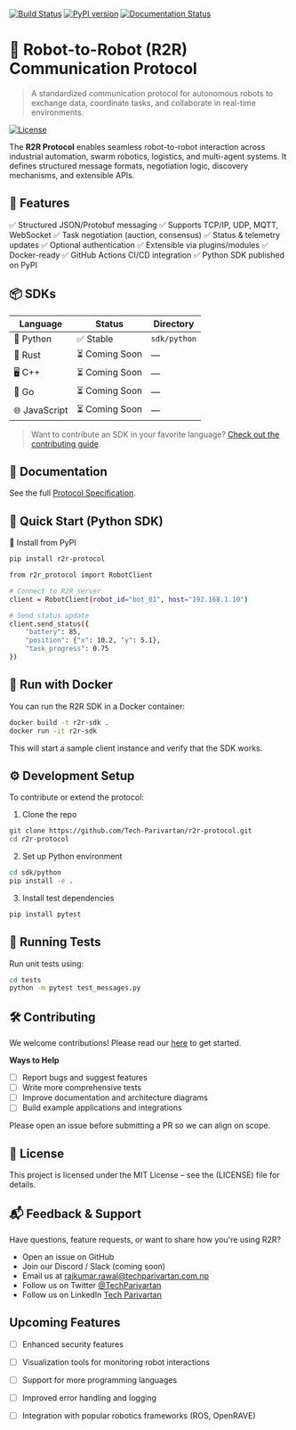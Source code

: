 [![Build Status](https://github.com/Tech-Parivartan/r2r-protocol/actions/workflows/ci.yml/badge.svg)](https://github.com/Tech-Parivartan/r2r-protocol/actions/workflows/ci.yml)
[![PyPI version](https://badge.fury.io/py/r2r-protocol.svg)](https://pypi.org/project/r2r-protocol/)
[![Documentation Status](https://readthedocs.org/projects/r2r-protocol/badge/?version=latest)](https://r2r-protocol.readthedocs.io/en/latest/?badge=latest)



# 🤖 Robot-to-Robot (R2R) Communication Protocol

> A standardized communication protocol for autonomous robots to exchange data, coordinate tasks, and collaborate in real-time environments.

[![License](https://img.shields.io/badge/License-Apache%202.0-blue.svg)](https://opensource.org/licenses/Apache-2.0)

The **R2R Protocol** enables seamless robot-to-robot interaction across industrial automation, swarm robotics, logistics, and multi-agent systems. It defines structured message formats, negotiation logic, discovery mechanisms, and extensible APIs.

## 🧩 Features

✅ Structured JSON/Protobuf messaging
✅ Supports TCP/IP, UDP, MQTT, WebSocket
✅ Task negotiation (auction, consensus)
✅ Status & telemetry updates
✅ Optional authentication
✅ Extensible via plugins/modules
✅ Docker-ready
✅ GitHub Actions CI/CD integration
✅ Python SDK published on PyPI


## 📦 SDKs

| Language     | Status       | Directory     |
|--------------|--------------|---------------|
| 🐍 Python     | ✅ Stable     | `sdk/python`  |
| 🦀 Rust       | ⏳ Coming Soon | —             |
| 🖥️ C++        | ⏳ Coming Soon | —             |
| 🐹 Go         | ⏳ Coming Soon | —             |
| 🌐 JavaScript | ⏳ Coming Soon | —             |

> Want to contribute an SDK in your favorite language? [Check out the contributing guide](CONTRIBUTING.md).


## 📘 Documentation

See the full [Protocol Specification](docs/spec.md).


## 🚀 Quick Start (Python SDK)

🔧 Install from PyPI

```bash
pip install r2r-protocol
```


```bash
from r2r_protocol import RobotClient

# Connect to R2R server
client = RobotClient(robot_id="bot_01", host="192.168.1.10")

# Send status update
client.send_status({
    "battery": 85,
    "position": {"x": 10.2, "y": 5.1},
    "task_progress": 0.75
})
```

## 🐳 Run with Docker
You can run the R2R SDK in a Docker container:
```bash
docker build -t r2r-sdk .
docker run -it r2r-sdk
```
This will start a sample client instance and verify that the SDK works.


## ⚙️ Development Setup

To contribute or extend the protocol:

1. Clone the repo
```bash
git clone https://github.com/Tech-Parivartan/r2r-protocol.git 
cd r2r-protocol
```

2. Set up Python environment
```bash
cd sdk/python
pip install -e .
```

3. Install test dependencies
```bash
pip install pytest
```


## 🧪 Running Tests
Run unit tests using:

```bash
cd tests
python -m pytest test_messages.py
```


## 🛠️ Contributing

We welcome contributions! Please read our [here](CONTRIBUTING.md) to get started.

**Ways to Help**

- [ ] Report bugs and suggest features
- [ ] Write more comprehensive tests
- [ ] Improve documentation and architecture diagrams
- [ ] Build example applications and integrations

Please open an issue before submitting a PR so we can align on scope.

## 📜 License

This project is licensed under the MIT License – see the (LICENSE) file for details.

## 📬 Feedback & Support

Have questions, feature requests, or want to share how you're using R2R?

- Open an issue on GitHub
- Join our Discord / Slack (coming soon)
- Email us at rajkumar.rawal@techparivartan.com.np
- Follow us on Twitter [@TechParivartan](https://x.com/TechParivartan)
- Follow us on LinkedIn [Tech Parivartan](https://www.linkedin.com/company/tech-parivartan/)


## Upcoming Features

- [ ] Enhanced security features
- [ ] Visualization tools for monitoring robot interactions
- [ ] Support for more programming languages
- [ ] Improved error handling and logging
- [ ] Integration with popular robotics frameworks (ROS, OpenRAVE)


